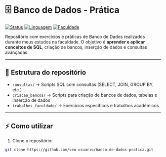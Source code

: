 # 🗄️ Banco de Dados - Prática

[![Status](https://img.shields.io/badge/status-em%20desenvolvimento-yellow)](https://github.com/seu-usuario/banco-de-dados-pratica)
[![Linguagem](https://img.shields.io/badge/Linguagem-SQL-blue)](https://www.sql.org/)
[![Faculdade](https://img.shields.io/badge/Faculdade-Bacharelado%20IA-green)](https://www.biopark.education/)

Repositório com exercícios e práticas de Banco de Dados realizados durante meus estudos na faculdade. O objetivo é **aprender e aplicar conceitos de SQL**, criação de bancos, inserção de dados e consultas avançadas.

---

## 📂 Estrutura do repositório

- `consultas/` → Scripts SQL com consultas (SELECT, JOIN, GROUP BY, etc.)  
- `criacao_bancos/` → Scripts para criação de bancos de dados, tabelas e inserção de dados  
- `trabalhos_faculdade/` → Exercícios específicos e trabalhos acadêmicos  

---

## ⚡ Como utilizar

1. Clone o repositório:
```bash
git clone https://github.com/seu-usuario/banco-de-dados-pratica.git
